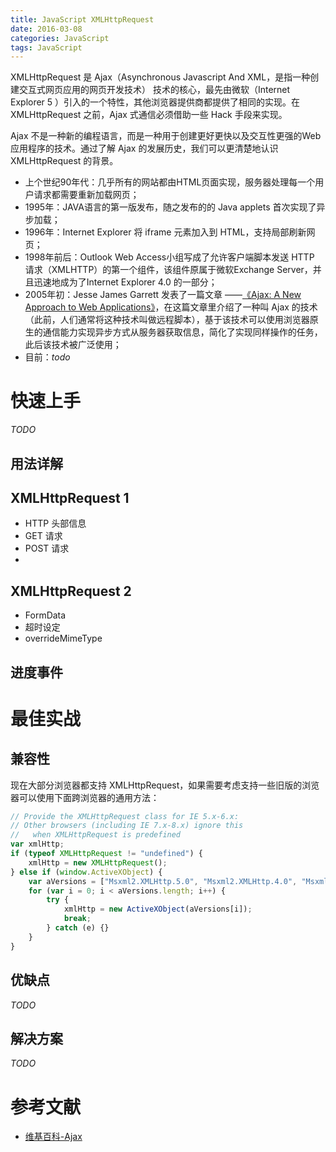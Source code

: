 ```yaml
---
title: JavaScript XMLHttpRequest
date: 2016-03-08
categories: JavaScript
tags: JavaScript
---
```


XMLHttpRequest 是 Ajax（Asynchronous Javascript And XML，是指一种创建交互式网页应用的网页开发技术） 技术的核心，最先由微软（Internet Explorer 5 ）引入的一个特性，其他浏览器提供商都提供了相同的实现。在 XMLHttpRequest 之前，Ajax 式通信必须借助一些 Hack 手段来实现。

Ajax 不是一种新的编程语言，而是一种用于创建更好更快以及交互性更强的Web应用程序的技术。通过了解 Ajax 的发展历史，我们可以更清楚地认识 XMLHttpRequest 的背景。
- 上个世纪90年代：几乎所有的网站都由HTML页面实现，服务器处理每一个用户请求都需要重新加载网页；
- 1995年：JAVA语言的第一版发布，随之发布的的 Java applets 首次实现了异步加载；
- 1996年：Internet Explorer 将 iframe 元素加入到 HTML，支持局部刷新网页；
- 1998年前后：Outlook Web Access小组写成了允许客户端脚本发送 HTTP 请求（XMLHTTP）的第一个组件，该组件原属于微软Exchange Server，并且迅速地成为了Internet Explorer 4.0 的一部分；
- 2005年初：Jesse James Garrett 发表了一篇文章 ——[《Ajax: A New Approach to Web Applications》](http://adaptivepath.org/ideas/ajax-new-approach-web-applications/)，在这篇文章里介绍了一种叫 Ajax 的技术（此前，人们通常将这种技术叫做远程脚本），基于该技术可以使用浏览器原生的通信能力实现异步方式从服务器获取信息，简化了实现同样操作的任务，此后该技术被广泛使用；
- 目前：*todo*

# 快速上手
*TODO*

## 用法详解
## XMLHttpRequest 1
- HTTP 头部信息
- GET 请求
- POST 请求
-

## XMLHttpRequest 2
- FormData
- 超时设定
- overrideMimeType

## 进度事件

# 最佳实战
## 兼容性
现在大部分浏览器都支持 XMLHttpRequest，如果需要考虑支持一些旧版的浏览器可以使用下面跨浏览器的通用方法：
```javascript
// Provide the XMLHttpRequest class for IE 5.x-6.x:
// Other browsers (including IE 7.x-8.x) ignore this
//   when XMLHttpRequest is predefined
var xmlHttp;
if (typeof XMLHttpRequest != "undefined") {
    xmlHttp = new XMLHttpRequest();
} else if (window.ActiveXObject) {
    var aVersions = ["Msxml2.XMLHttp.5.0", "Msxml2.XMLHttp.4.0", "Msxml2.XMLHttp.3.0", "Msxml2.XMLHttp", "Microsoft.XMLHttp"];
    for (var i = 0; i < aVersions.length; i++) {
        try {
            xmlHttp = new ActiveXObject(aVersions[i]);
            break;
        } catch (e) {}
    }
}
```

## 优缺点
*TODO*

## 解决方案
*TODO*

# 参考文献
- [维基百科-Ajax](https://zh.wikipedia.org/wiki/AJAX)
